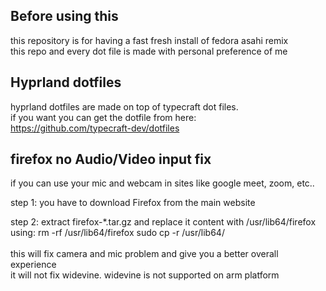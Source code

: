 ## Before using this
this repository is for having a fast fresh install of fedora asahi remix <br/>
this repo and every dot file is made with personal preference of me

## Hyprland dotfiles
hyprland dotfiles are made on top of typecraft dot files.<br/>
if you want you can get the dotfile from here:<br/>
https://github.com/typecraft-dev/dotfiles

## firefox no Audio/Video input fix
if you can use your mic and webcam in sites like google meet, zoom, etc.. <br/>

step 1: you have to download Firefox from the main website

step 2: extract firefox-*.tar.gz and replace it content with /usr/lib64/firefox using:<bt/>
rm -rf /usr/lib64/firefox <bt/>
sudo cp -r <downloaded firefox locatoin> /usr/lib64/ <br/>
<br/>
this will fix camera and mic problem and give you a better overall experience <br/>
it will not fix widevine. widevine is not supported on arm platform
